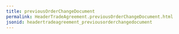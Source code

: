 ```yaml
---
title: previousOrderChangeDocument
permalink: HeaderTradeAgreement.previousOrderChangeDocument.html
jsonid: headertradeagreement_previousorderchangedocument
---
```

